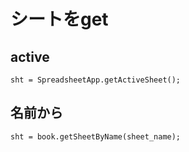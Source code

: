 # シートをget
## active
```
sht = SpreadsheetApp.getActiveSheet();
```

## 名前から
```
sht = book.getSheetByName(sheet_name);
```
